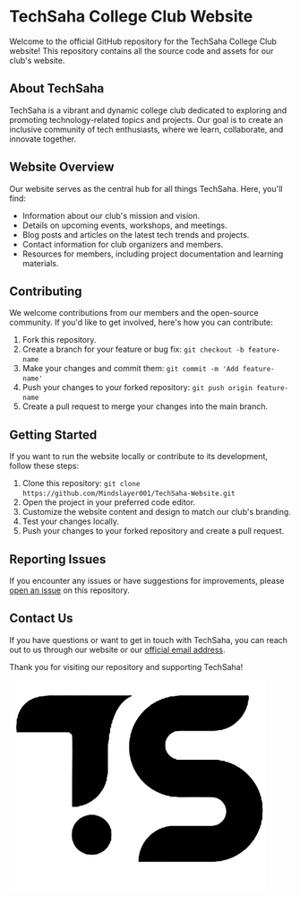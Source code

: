 # TechSaha College Club Website

Welcome to the official GitHub repository for the TechSaha College Club website! This repository contains all the source code and assets for our club's website.

## About TechSaha
TechSaha is a vibrant and dynamic college club dedicated to exploring and promoting technology-related topics and projects. Our goal is to create an inclusive community of tech enthusiasts, where we learn, collaborate, and innovate together.

## Website Overview
Our website serves as the central hub for all things TechSaha. Here, you'll find:

- Information about our club's mission and vision.
- Details on upcoming events, workshops, and meetings.
- Blog posts and articles on the latest tech trends and projects.
- Contact information for club organizers and members.
- Resources for members, including project documentation and learning materials.

## Contributing
We welcome contributions from our members and the open-source community. If you'd like to get involved, here's how you can contribute:

1. Fork this repository.
2. Create a branch for your feature or bug fix: `git checkout -b feature-name`
3. Make your changes and commit them: `git commit -m 'Add feature-name'`
4. Push your changes to your forked repository: `git push origin feature-name`
5. Create a pull request to merge your changes into the main branch.

## Getting Started
If you want to run the website locally or contribute to its development, follow these steps:

1. Clone this repository: `git clone https://github.com/Mindslayer001/TechSaha-Website.git`
2. Open the project in your preferred code editor.
3. Customize the website content and design to match our club's branding.
4. Test your changes locally.
5. Push your changes to your forked repository and create a pull request.

## Reporting Issues
If you encounter any issues or have suggestions for improvements, please [open an issue](https://github.com/Mindslayer001/TechSaha-Website/issues) on this repository.

## Contact Us
If you have questions or want to get in touch with TechSaha, you can reach out to us through our website or our [official email address](mailto:manisankarchintagunti@gmail.com).

Thank you for visiting our repository and supporting TechSaha!

![TechSaha Logo](https://github.com/Mindslayer001/TECHSAHA_WEBSITE/blob/main/logo.png)
